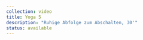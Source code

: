 ```yaml
---
collection: video
title: Yoga 5
description: "Ruhige Abfolge zum Abschalten, 30'"
status: available
---
```

